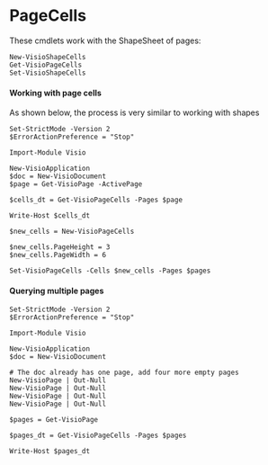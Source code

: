 # PageCells



These cmdlets work with the ShapeSheet of pages:

```text
New-VisioShapeCells
Get-VisioPageCells
Set-VisioShapeCells
```

#### Working with page cells <a id="working-with-page-cells"></a>

As shown below, the process is very similar to working with shapes

```text
Set-StrictMode -Version 2
$ErrorActionPreference = "Stop"

Import-Module Visio

New-VisioApplication
$doc = New-VisioDocument
$page = Get-VisioPage -ActivePage

$cells_dt = Get-VisioPageCells -Pages $page 

Write-Host $cells_dt

$new_cells = New-VisioPageCells 

$new_cells.PageHeight = 3
$new_cells.PageWidth = 6

Set-VisioPageCells -Cells $new_cells -Pages $pages
```

#### Querying multiple pages <a id="querying-multiple-pages"></a>

```text
Set-StrictMode -Version 2
$ErrorActionPreference = "Stop"

Import-Module Visio

New-VisioApplication
$doc = New-VisioDocument

# The doc already has one page, add four more empty pages
New-VisioPage | Out-Null
New-VisioPage | Out-Null
New-VisioPage | Out-Null
New-VisioPage | Out-Null

$pages = Get-VisioPage 

$pages_dt = Get-VisioPageCells -Pages $pages 

Write-Host $pages_dt
```

